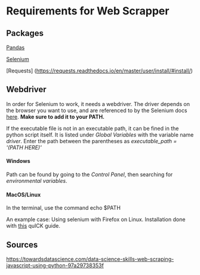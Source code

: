 # Requirements for Web Scrapper


## Packages
[Pandas](https://pandas.pydata.org/)

[Selenium](https://selenium-python.readthedocs.io/)

[Requests] (https://requests.readthedocs.io/en/master/user/install/#install/)

## Webdriver
In order for Selenium to work, it needs a webdriver. The driver depends on the browser you want to use, and are referenced to by the Selenium docs [here](https://selenium-python.readthedocs.io/installation.html#drivers). **Make sure to add it to your PATH.**

If the executable file is not in an executable path, it can be fined in the python script itself. It is listed under *Global Variables* with the variable name *driver*. Enter the path between the parentheses as *executable_path = '(PATH HERE)'*

#### Windows
Path can be found by going to the *Control Panel*, then searching for *environmental variables*.

#### MacOS/Linux

In the terminal, use the command echo $PATH

An example case: Using selenium with Firefox on Linux. Installation done with [this](https://askubuntu.com/questions/870530/how-to-install-geckodriver-in-ubuntu) quICK guide.

## Sources
https://towardsdatascience.com/data-science-skills-web-scraping-javascript-using-python-97a29738353f

